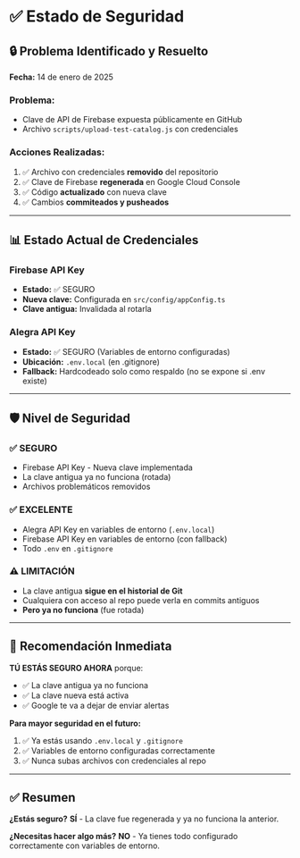 # ✅ Estado de Seguridad

## 🔒 Problema Identificado y Resuelto

**Fecha:** 14 de enero de 2025

### Problema:
- Clave de API de Firebase expuesta públicamente en GitHub
- Archivo `scripts/upload-test-catalog.js` con credenciales

### Acciones Realizadas:
1. ✅ Archivo con credenciales **removido** del repositorio
2. ✅ Clave de Firebase **regenerada** en Google Cloud Console
3. ✅ Código **actualizado** con nueva clave
4. ✅ Cambios **commiteados y pusheados**

---

## 📊 Estado Actual de Credenciales

### Firebase API Key
- **Estado:** ✅ SEGURO
- **Nueva clave:** Configurada en `src/config/appConfig.ts`
- **Clave antigua:** Invalidada al rotarla

### Alegra API Key
- **Estado:** ✅ SEGURO (Variables de entorno configuradas)
- **Ubicación:** `.env.local` (en .gitignore)
- **Fallback:** Hardcodeado solo como respaldo (no se expone si .env existe)

---

## 🛡️ Nivel de Seguridad

### ✅ SEGURO
- Firebase API Key - Nueva clave implementada
- La clave antigua ya no funciona (rotada)
- Archivos problemáticos removidos

### ✅ EXCELENTE
- Alegra API Key en variables de entorno (`.env.local`)
- Firebase API Key en variables de entorno (con fallback)
- Todo `.env` en `.gitignore`

### ⚠️ LIMITACIÓN
- La clave antigua **sigue en el historial de Git**
- Cualquiera con acceso al repo puede verla en commits antiguos
- **Pero ya no funciona** (fue rotada)

---

## 🎯 Recomendación Inmediata

**TÚ ESTÁS SEGURO AHORA** porque:
- ✅ La clave antigua ya no funciona
- ✅ La clave nueva está activa
- ✅ Google te va a dejar de enviar alertas

**Para mayor seguridad en el futuro:**
1. ✅ Ya estás usando `.env.local` y `.gitignore`
2. ✅ Variables de entorno configuradas correctamente
3. ✅ Nunca subas archivos con credenciales al repo

---

## ✅ Resumen

**¿Estás seguro?** 
**SÍ** - La clave fue regenerada y ya no funciona la anterior.

**¿Necesitas hacer algo más?**
**NO** - Ya tienes todo configurado correctamente con variables de entorno.

